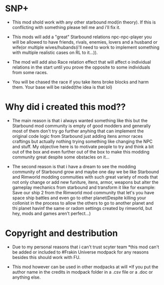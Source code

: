 # SNP+

- This mod shold work with any other starbound mod(in theory). If this is conflicting with something please tell me and i'll fix it.

- This mods will add a "great" Starbound relations npc-npc-player you will be allowed to have friends, rivals, enemies, lovers and a husband or wife(or multiple wives/hubands(i'll need to work to implement something with multiple realistic cases on RL to it...)). 

- The mod will add also Race relation effect that will affect o individual relations in the start until you prove the opposite to some individuals from some races.

- You will be chased the race if you take itens broke blocks and harm them. Your base will be raided(the idea is that lol)

# Why did i created this mod??

- The main reason is that i always wanted something like this but the Starbound mod community is empty of good modders and generally most of them don't try go further anyhing that can implement the original code logic from Starbound just adding itens armor races craftings but actually nothing trying something like changing the NPC and stuff. My objective here is to motivate people to try and think a bit out of the box and even further out of the box to make this modding community great despite some obstacles on it... 

- The second reason is that i have a dream to see the modding community of Starbound grow and maybe one day we be like Starbound and Rimworld modding commuities with such great variety of mods that not only change or add new funiture, itens, armor, weapons but alter the gameplay mechanics from starbound and transform it like for example: Save our ship 2 from the Rimworld mod community that let's you have space ship battles and even go to other planet(Despite killing your collonist in the process to allow the others to go to another planet and thi planet havinf the same or radom settings created by rimworld, but hey, mods and games aren't perfect...)

# Copyright and destribution

- Due to my personal reasons that i can't trust scyter team *this mod can't be added or included to #Frakin Universe modpack for any reasons besides this should work with FU.

- This mod however can be used in other modpacks at will *If you put the author name in the credits in modpack folder in a .csv file or a .doc or anything else.
